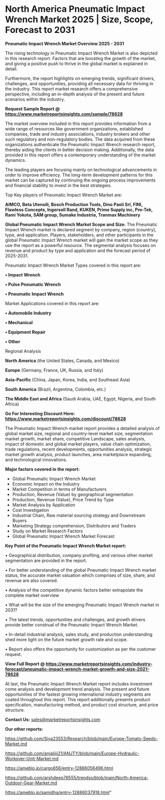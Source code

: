  # North America Pneumatic Impact Wrench Market 2025 | Size, Scope, Forecast to 2031

<Strong> Pneumatic Impact Wrench Market Overview 2025 - 2031</strong>

The rising technology in Pneumatic Impact Wrench Market is also depicted in this research report. Factors that are boosting the growth of the market, and giving a positive push to thrive in the global market is explained in detail.

Furthermore, the report highlights on emerging trends, significant drivers, challenges, and opportunities, providing all necessary data for thriving in the industry. This report market research offers a comprehensive perspective, including an in-depth analysis of the present and future scenarios within the industry.

<strong>Request Sample Report @ <a href=https://www.marketreportsinsights.com/sample/78628>https://www.marketreportsinsights.com/sample/78628</a></strong>

The market overview included in this report provides information from a wide range of resources like government organizations, established companies, trade and industry associations, industry brokers and other such regulatory and non-regulatory bodies. The data acquired from these organizations authenticate the Pneumatic Impact Wrench research report, thereby aiding the clients in better decision making. Additionally, the data provided in this report offers a contemporary understanding of the market dynamics.

The leading players are focusing mainly on technological advancements in order to improve efficiency. The long-term development patterns for this market can be captured by continuing the ongoing process improvements and financial stability to invest in the best strategies.

Top Key players of Pneumatic Impact Wrench Market are:

<strong>AIMCO, Beta Utensili, Bosch Production Tools, Dino Paoli Srl, FINI, Flawless Concepts, Ingersoll Rand, KUKEN, Prime Supply inc, Pro-Tek, Rami Yokota, SAM group, Sumake Industria, Tranmax Machinery</strong>

<strong><b>Global Pneumatic Impact Wrench Market Scope and Size:</b></strong>
The Pneumatic Impact Wrench market is declared segment by company, region (country), type, and application. Players, stakeholders, and other participants in the global Pneumatic Impact Wrench market will gain the market scope as they use the report as a powerful resource. The segmental analysis focuses on revenue and product by type and application and the forecast period of 2025-2031.

Pneumatic Impact Wrench Market Types covered in this report are:

<strong>• Impact Wrench

• Pulse Pneumatic Wrench

• Pneumatic Impact Wrench</strong>

Market Applications covered in this report are:

<strong>• Automobile Industry

• Mechanical

• Equipment Repair

• Other</strong> 

Regional Analysis

<strong>North America</strong> (the United States, Canada, and Mexico)

<strong>Europe</strong> (Germany, France, UK, Russia, and Italy)

<strong>Asia-Pacific</strong> (China, Japan, Korea, India, and Southeast Asia)

<strong>South America</strong> (Brazil, Argentina, Colombia, etc.)

<strong>The Middle East and Africa</strong> (Saudi Arabia, UAE, Egypt, Nigeria, and South Africa)

<strong>Go For Interesting Discount Here: <a href=https://www.marketreportsinsights.com/discount/78628>https://www.marketreportsinsights.com/discount/78628</a></strong>

The Pneumatic Impact Wrench market report provides a detailed analysis of global market size, regional and country-level market size, segmentation market growth, market share, competitive Landscape, sales analysis, impact of domestic and global market players, value chain optimization, trade regulations, recent developments, opportunities analysis, strategic market growth analysis, product launches, area marketplace expanding, and technological innovations.

<strong><b>Major factors covered in the report:</b></strong>
<ul>
  <li>Global Pneumatic Impact Wrench Market </li>
  <li>Economic Impact on the Industry</li>
  <li>Market Competition in terms of Manufacturers</li>
  <li>Production, Revenue (Value) by geographical segmentation</li>
  <li>Production, Revenue (Value), Price Trend by Type</li>
  <li>Market Analysis by Application</li>
  <li>Cost Investigation</li>
  <li>Industrial Chain, Raw material sourcing strategy and Downstream Buyers</li>
  <li>Marketing Strategy comprehension, Distributors and Traders</li>
  <li>Study on Market Research Factors</li>
  <li>Global Pneumatic Impact Wrench Market Forecast</li>
</ul>

<strong><b>Key Point of the Pneumatic Impact Wrench Market report:</b></strong>

• Geographical distribution, company profiling, and various other market segmentation are provided in the report.

• For better understanding of the global Pneumatic Impact Wrench market status, the accurate market valuation which comprises of size, share, and revenue are also covered.

• Analysis of the competitive dynamic factors better extrapolate the complete market overview

• What will be the size of the emerging Pneumatic Impact Wrench market in 2031?

• The latest trends, opportunities and challenges, and growth drivers provide better construal of the Pneumatic Impact Wrench Market.

• In-detail industrial analysis, sales study, and production understanding shed more light on the future market growth rate and scope.

• Report also offers the opportunity for customization as per the customer request.

<strong><b>View Full Report @ <a href=https://www.marketreportsinsights.com/industry-forecast/pneumatic-impact-wrench-market-growth-and-size-2021-78628>https://www.marketreportsinsights.com/industry-forecast/pneumatic-impact-wrench-market-growth-and-size-2021-78628</a></b></strong>


At last, the Pneumatic Impact Wrench Market report includes investment come analysis and development trend analysis. The present and future opportunities of the fastest growing international industry segments are coated throughout this report. This report additionally presents product specification, manufacturing method, and product cost structure, and price structure.

<strong>Contact Us:</strong>
sales@marketreportsinsights.com

<strong>Our other reports:</strong>

<a href=https://github.com/Siya23553/Research/blob/main/Europe-Tomato-Seeds-Market.md>https://github.com/Siya23553/Research/blob/main/Europe-Tomato-Seeds-Market.md</a>

<a href=https://github.com/anjaliiii21/ANJTY/blob/main/Europe-Hydraulic-Workover-Unit-Market.md>https://github.com/anjaliiii21/ANJTY/blob/main/Europe-Hydraulic-Workover-Unit-Market.md</a>

<a href=https://ameblo.jp/cargo656/entry-12886056496.html>https://ameblo.jp/cargo656/entry-12886056496.html</a>

<a href=https://github.com/arshdeep76555/trendss/blob/main/North-America-Outdoor-Gear-Market.md>https://github.com/arshdeep76555/trendss/blob/main/North-America-Outdoor-Gear-Market.md</a>

<a href=https://ameblo.jp/samidha/entry-12886037918.html>https://ameblo.jp/samidha/entry-12886037918.html</a>"
